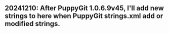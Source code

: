20241210: After PuppyGit 1.0.6.9v45, I'll add new strings to here when PuppyGit strings.xml add or modified strings.
---


